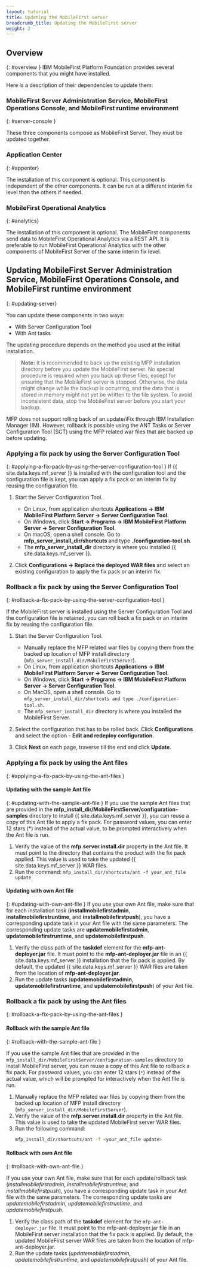 ```yaml
---
layout: tutorial
title: Updating the MobileFirst server
breadcrumb_title: Updating the MobileFirst server
weight: 2
---
```

<!-- NLS_CHARSET=UTF-8 -->
## Overview
{: #overview }
IBM MobileFirst Platform Foundation provides several components that you might have installed.

Here is a description of their dependencies to update them:

### MobileFirst Server Administration Service, MobileFirst Operations Console, and MobileFirst runtime environment
{: #server-console }

These three components compose as MobileFirst Server. They must be updated together.

### Application Center
{: #appenter}

The installation of this component is optional. This component is independent of the other components. It can be run at a different interim fix level than the others if needed.

### MobileFirst Operational Analytics
{: #analytics}

The installation of this component is optional. The MobileFirst components send data to MobileFirst Operational Analytics via a REST API. It is preferable to run MobileFirst Operational Analytics with the other components of MobileFirst Server of the same interim fix level.


## Updating MobileFirst Server Administration Service, MobileFirst Operations Console, and MobileFirst runtime environment
{: #updating-server}

You can update these components in two ways:
* With Server Configuration Tool
* With Ant tasks

The updating procedure depends on the method you used at the initial installation.

>**Note:**  It is recommended to back up the existing MFP installation directory before you update the MobileFirst server.
> No special procedure is required when you back up these files, except for ensuring that the MobileFirst server is stopped.  Otherwise, the data might change while the backup is occurring, and the data that is stored in memory might not yet be written to the file system. To avoid inconsistent data, stop the MobileFirst server before you start your backup.
>
MFP does not support rolling back of an update/iFix through IBM Installation Manager (IM). However, rollback is possible using the ANT Tasks or Server Configuration Tool (SCT) using the MFP related war files that are backed up before updating.
>

<!-- **Note:** Installation Manager(IM) does not support rolling back of an update/iFix. However, rollback is possible using Ant or Server Configuration Tool, if you have the old war files. -->

### Applying a fix pack by using the Server Configuration Tool
{: #applying-a-fix-pack-by-using-the-server-configuration-tool }
If {{ site.data.keys.mf_server }} is installed with the configuration tool and the configuration file is kept, you can apply a fix pack or an interim fix by reusing the configuration file.

1. Start the Server Configuration Tool.
    * On Linux, from application shortcuts **Applications → IBM MobileFirst Platform Server → Server Configuration Tool**.
    * On Windows, click **Start → Programs → IBM MobileFirst Platform Server → Server Configuration Tool**.
    * On macOS, open a shell console. Go to **mfp\_server\_install_dir/shortcuts** and type **./configuration-tool.sh**.
    * The **mfp\_server\_install\_dir** directory is where you installed {{ site.data.keys.mf_server }}.

2. Click **Configurations → Replace the deployed WAR files** and select an existing configuration to apply the fix pack or an interim fix.

### Rollback a fix pack by using the Server Configuration Tool
{: #rollback-a-fix-pack-by-using-the-server-configuration-tool }

If the MobileFirst server is installed using the Server Configuration Tool and the configuration file is retained, you can roll back a fix pack or an interim fix by reusing the configuration file.

1.  Start the Server Configuration Tool.
    * Manually replace the MFP related war files by copying them from the backed up location of MFP install directory  (`mfp_server_install_dir/MobileFirstServer`).
    * On Linux, from application shortcuts **Applications → IBM MobileFirst Platform Server → Server Configuration Tool**.
    * On Windows, click **Start → Programs → IBM MobileFirst Platform Server → Server Configuration Tool**.
    * On MacOS, open a shell console. Go to `mfp_server_install_dir/shortcuts and type ./configuration-tool.sh`.
    * The `mfp_server_install_dir` directory is where you installed the MobileFirst Server.
2.  Select the configuration that has to be rolled back. Click **Configurations** and select the option - **Edit and redeploy configuration**.

3.  Click **Next** on each page, traverse till the end and click **Update**.


### Applying a fix pack by using the Ant files
{: #applying-a-fix-pack-by-using-the-ant-files }

#### Updating with the sample Ant file
{: #updating-with-the-sample-ant-file }
If you use the sample Ant files that are provided in the **mfp\_install\_dir/MobileFirstServer/configuration-samples** directory to install {{ site.data.keys.mf_server }}, you can reuse a copy of this Ant file to apply a fix pack. For password values, you can enter 12 stars (\*) instead of the actual value, to be prompted interactively when the Ant file is run.

1. Verify the value of the **mfp.server.install.dir** property in the Ant file. It must point to the directory that contains the product with the fix pack applied. This value is used to take the updated {{ site.data.keys.mf_server }} WAR files.
2. Run the command: `mfp_install_dir/shortcuts/ant -f your_ant_file update`

#### Updating with own Ant file
{: #updating-with-own-ant-file }
If you use your own Ant file, make sure that for each installation task (**installmobilefirstadmin**, **installmobilefirstruntime**, and **installmobilefirstpush**), you have a corresponding update task in your Ant file with the same parameters. The corresponding update tasks are **updatemobilefirstadmin**, **updatemobilefirstruntime**, and **updatemobilefirstpush**.

1. Verify the class path of the **taskdef** element for the **mfp-ant-deployer.jar** file. It must point to the **mfp-ant-deployer.jar** file in an {{ site.data.keys.mf_server }} installation that the fix pack is applied. By default, the updated {{ site.data.keys.mf_server }} WAR files are taken from the location of **mfp-ant-deployer.jar**.
2. Run the update tasks (**updatemobilefirstadmin**, **updatemobilefirstruntime**, and **updatemobilefirstpush**) of your Ant file.

### Rollback a fix pack by using the Ant files
{: #rollback-a-fix-pack-by-using-the-ant-files }

#### Rollback with the sample Ant file
{: #rollback-with-the-sample-ant-file }

If you use the sample Ant files that are provided in the `mfp_install_dir/MobileFirstServer/configuration-samples` directory to install MobileFirst server, you can reuse a copy of this Ant file to rollback a fix pack. For password values, you can enter 12 stars (`*`) instead of the actual value, which will be prompted for interactively when the Ant file is run.

1.  Manually replace the MFP related war files by copying them from the backed up location of MFP install directory (`mfp_server_install_dir/MobileFirstServer`).
2.  Verify the value of the **mfp.server.install.dir** property in the Ant file. This value is used to take the updated MobileFirst server WAR files.
3.  Run the following command:
    ```bash
    mfp_install_dir/shortcuts/ant -f <your_ant_file update>
    ```

#### Rollback with own Ant file
{: #rollback-with-own-ant-file }

If you use your own Ant file, make sure that for each update/rollback task (*installmobilefirstadmin*, *installmobilefirstruntime*, and *installmobilefirstpush*), you have a corresponding update task in your Ant file with the same parameters. The corresponding update tasks are *updatemobilefirstadmin*, *updatemobilefirstruntime*, and *updatemobilefirstpush*.

1.  Verify the class path of the **taskdef** element for the `mfp-ant-deployer.jar` file. It must point to the mfp-ant-deployer.jar file in an MobileFirst server installation that the fix pack is applied. By default, the updated MobileFirst server WAR files are taken from the location of mfp-ant-deployer.jar.
2.  Run the update tasks (*updatemobilefirstadmin*, *updatemobilefirstruntime*, and *updatemobilefirstpush*) of your Ant file.
